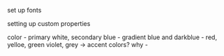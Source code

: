 

set up fonts

setting up custom properties

color
    - primary white, secondary blue
    - gradient blue and darkblue
    - red, yelloe, green violet, grey -> accent colors? why
    - 